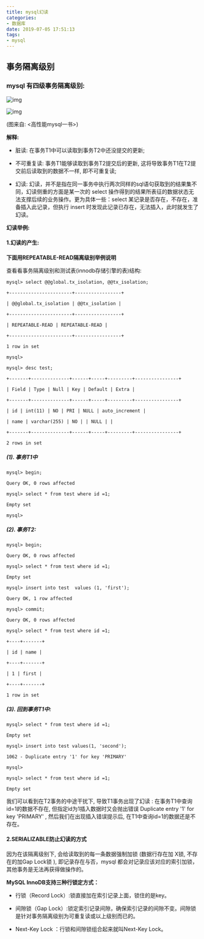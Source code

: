 ```yaml
---
title: mysql幻读
categories:
- 数据库
date: 2019-07-05 17:51:13
tags:
- mysql
---
```


## 事务隔离级别

### mysql 有四级事务隔离级别:

![img](509727203.png)

![img](510092765.png)

(图来自: <高性能mysql一书>)

**解释:**

- 脏读: 在事务T1中可以读取到事务T2中还没提交的更新;


- 不可重复读: 事务T1能够读取到事务T2提交后的更新, 这将导致事务T1在T2提交前后读取到的数据不一样, 即不可重复读;


- 幻读: 幻读，并不是指在同一事务中执行两次同样的sql语句获取到的结果集不同，幻读侧重的方面是某一次的 select 操作得到的结果所表征的数据状态无法支撑后续的业务操作。更为具体一些：select 某记录是否存在，不存在，准备插入此记录，但执行 insert 时发现此记录已存在，无法插入，此时就发生了幻读。





**幻读举例:**

#### 1.幻读的产生:

**下面用REPEATABLE-READ隔离级别举例说明**

查看看事务隔离级别和测试表(innodb存储引擎的表)结构:

```
mysql> select @@global.tx_isolation, @@tx_isolation;

+-----------------------+-----------------+

| @@global.tx_isolation | @@tx_isolation |

+-----------------------+-----------------+

| REPEATABLE-READ | REPEATABLE-READ |

+-----------------------+-----------------+

1 row in set

mysql> 

mysql> desc test;

+-------+--------------+------+-----+---------+----------------+

| Field | Type | Null | Key | Default | Extra |

+-------+--------------+------+-----+---------+----------------+

| id | int(11) | NO | PRI | NULL | auto_increment |

| name | varchar(255) | NO | | NULL | |

+-------+--------------+------+-----+---------+----------------+

2 rows in set

```

##### (1). 事务T1中

```
mysql> begin;

Query OK, 0 rows affected

mysql> select * from test where id =1;

Empty set

mysql> 

```

##### (2).  事务T2:

```
mysql> begin;

Query OK, 0 rows affected

mysql> select * from test where id =1;

Empty set

mysql> insert into test  values (1, 'first');

Query OK, 1 row affected

mysql> commit;

Query OK, 0 rows affected

mysql> select * from test where id =1;

+----+-------+

| id | name |

+----+-------+

| 1 | first |

+----+-------+

1 row in set

```

##### (3). 回到事务T1中:

```
mysql> select * from test where id =1;

Empty set

mysql> insert into test values(1, 'second');

1062 - Duplicate entry '1' for key 'PRIMARY'

mysql> 

mysql> select * from test where id =1;

Empty set

```

我们可以看到在T2事务的中途干扰下,  导致T1事务出现了幻读 :  在事务T1中查询 id=1的数据不存在, 但指定id为1插入数据时又会抛出错误 Duplicate entry '1' for key 'PRIMARY' , 然后我们在出现插入错误提示后, 在T1中查询id=1的数据还是不存在。



#### 2.SERIALIZABLE防止幻读的方式

因为在该隔离级别下, 会给读取到的每一条数据强制加锁 (数据行存在加 X锁,  不存在的加Gap Lock锁 ), 即记录存在与否，mysql 都会对记录应该对应的索引加锁，其他事务是无法再获得做操作的。



**MySQL InnoDB支持三种行锁定方式：**

-  行锁（Record Lock）:锁直接加在索引记录上面，锁住的是key。


- 间隙锁（Gap Lock）:锁定索引记录间隙，确保索引记录的间隙不变。间隙锁是针对事务隔离级别为可重复读或以上级别而已的。


- Next-Key Lock ：行锁和间隙锁组合起来就叫Next-Key Lock。